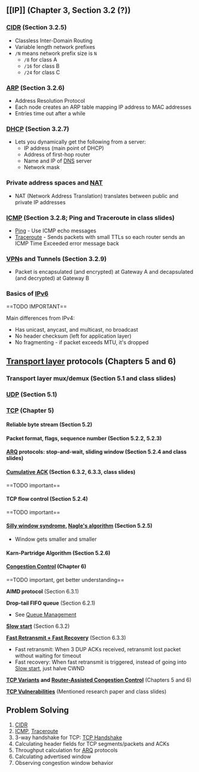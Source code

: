 ## [[IP]] (Chapter 3, Section 3.2 (?))

### [CIDR](../OSI%20layers/Network%20layer/IP/CIDR.md) (Section 3.2.5)

- Classless Inter-Domain Routing
- Variable length network prefixes
- `/N` means network prefix size is `N`
	- `/8` for class A
	- `/16` for class B
	- `/24` for class C

### [ARP](../ARP.md) (Section 3.2.6)

- Address Resolution Protocol
- Each node creates an ARP table mapping IP address to MAC addresses
- Entries time out after a while

### [DHCP](../DHCP/DHCP.md) (Section 3.2.7)

- Lets you dynamically get the following from a server:
	- IP address (main point of DHCP)
	- Address of first-hop router
	- Name and IP of [DNS](../DNS.md) server
	- Network mask

### Private address spaces and [NAT](../NAT.md)

- NAT (Network Address Translation) translates between public and private IP addresses

### [ICMP](../ICMP/ICMP.md) (Section 3.2.8; Ping and Traceroute in class slides)

- [Ping](../ICMP/Ping.md) - Use ICMP echo messages
- [Traceroute](../ICMP/Traceroute.md) - Sends packets with small TTLs so each router sends an ICMP Time Exceeded error message back

### [VPN](../VPN.md)s and Tunnels (Section 3.2.9)

- Packet is encapsulated (and encrypted) at Gateway A and decapsulated (and decrypted) at Gateway B

### Basics of [IPv6](../OSI%20layers/Network%20layer/IP/IPv6.md)
==TODO IMPORTANT==

Main differences from IPv4:
- Has unicast, anycast, and multicast, no broadcast
- No header checksum (left for application layer)
- No fragmenting - if packet exceeds MTU, it's dropped

## [Transport layer](../OSI%20layers/Transport%20layer/Transport%20layer.md) protocols (Chapters 5 and 6)

### Transport layer mux/demux (Section 5.1 and class slides)

### [UDP](../UDP.md) (Section 5.1)

### [TCP](../OSI%20layers/Transport%20layer/TCP/TCP.md) (Chapter 5)

#### Reliable byte stream (Section 5.2)

#### Packet format, flags, sequence number (Section 5.2.2, 5.2.3)

#### [ARQ](../ARQ/ARQ.md) protocols: stop-and-wait, sliding window (Section 5.2.4 and class slides)

#### [Cumulative ACK](../OSI%20layers/Transport%20layer/TCP/Cumulative%20ACK.md) (Section 6.3.2, 6.3.3, class slides)
==TODO important==

#### TCP flow control (Section 5.2.4)
==TODO important==

#### [Silly window syndrome](../OSI%20layers/Transport%20layer/TCP/Silly%20window%20syndrome.md), [Nagle's algorithm](../OSI%20layers/Transport%20layer/TCP/Nagle's%20algorithm.md) (Section 5.2.5)
- Window gets smaller and smaller

#### Karn-Partridge Algorithm (Section 5.2.6)

#### [Congestion Control](../OSI%20layers/Transport%20layer/TCP/Congestion/TCP%20Congestion.md) (Chapter 6)

==TODO important, get better understanding==

**AIMD protocol** (Section 6.3.1)

**Drop-tail FIFO queue** (Section 6.2.1)
- See [Queue Management](../OSI%20layers/Transport%20layer/TCP/Queue%20Management/Queue%20Management.md)

**[Slow start](../OSI%20layers/Transport%20layer/TCP/Congestion/Slow%20start.md)** (Section 6.3.2)

**[Fast Retransmit + Fast Recovery](../OSI%20layers/Transport%20layer/TCP/Fast%20Retransmit%20+%20Fast%20Recovery.md)** (Section 6.3.3)

- Fast retransmit: When 3 DUP ACKs received, retransmit lost packet without waiting for timeout
- Fast recovery: When fast retransmit is triggered, instead of going into [Slow start](../OSI%20layers/Transport%20layer/TCP/Congestion/Slow%20start.md), just halve CWND

**[TCP Variants](../OSI%20layers/Transport%20layer/TCP/TCP%20Variants.md) and [Router-Assisted Congestion Control](../OSI%20layers/Transport%20layer/TCP/Congestion/Router-Assisted%20Congestion%20Control.md)** (Chapters 5 and 6)

**[TCP Vulnerabilities](../OSI%20layers/Transport%20layer/TCP/TCP%20Vulnerabilities.md)** (Mentioned research paper and class slides)

## Problem Solving

1. [CIDR](../OSI%20layers/Network%20layer/IP/CIDR.md)
2. [ICMP](../ICMP/ICMP.md), [Traceroute](../ICMP/Traceroute.md)
3. 3-way handshake for TCP: [TCP Handshake](../OSI%20layers/Transport%20layer/TCP/TCP%20Handshake.md)
4. Calculating header fields for TCP segments/packets and ACKs
5. Throughput calculation for [ARQ](../ARQ/ARQ.md) protocols
6. Calculating advertised window
7. Observing congestion window behavior

